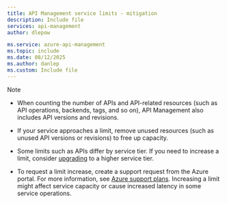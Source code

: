 ```yaml
---
title: API Management service limits - mitigation
description: Include file
services: api-management
author: dlepow

ms.service: azure-api-management
ms.topic: include
ms.date: 08/12/2025
ms.author: danlep
ms.custom: Include file
---
```


> [!NOTE]
> * When counting the number of APIs and API-related resources (such as API operations, backends, tags, and so on), API Management also includes API versions and revisions.
> 
> *  If your service approaches a limit, remove unused resources (such as unused API versions or revisions) to free up capacity.
> 
> * Some limits such as APIs differ by service tier. If you need to increase a limit, consider [upgrading](../articles/api-management/upgrade-and-scale.md) to a higher service tier.
>
> * To request a limit increase, create a support request from the Azure portal. For more information, see [Azure support plans](https://azure.microsoft.com/support/options/). Increasing a limit might affect service capacity or cause increased latency in some service operations.
